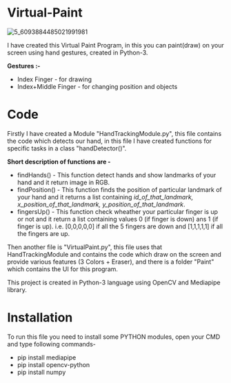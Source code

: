 # Virtual-Paint
![5_6093884485021991981](https://user-images.githubusercontent.com/86593289/129163048-44bf3f84-3500-4a57-ad6c-0ff672d78d3d.png)

I have created this Virtual Paint Program, in this you can paint(draw) on your screen using hand gestures, created in Python-3.

**Gestures :-**
* Index Finger - for drawing
* Index+Middle Finger - for changing position and objects

# Code
Firstly I have created a Module "HandTrackingModule.py", this file contains the code which detects our hand, in this file I have created functions for specific tasks in a class "handDetector()". 

**Short description of functions are -**

* findHands() - This function detect hands and show landmarks of your hand and it return image in RGB.
* findPosition() - This function finds the position of particular landmark of your hand and it returns a list containing *id_of_that_landmark, x_position_of_that_landmark, y_position_of_that_landmark*.
* fingersUp() - This function check wheather your particular finger is up or not and it return a list containing values 0 (if finger is down) ans 1 (if finger is up). i.e. \[0,0,0,0,0] if all the 5 fingers are down and \[1,1,1,1,1] if all the fingers are up.

Then another file is "VirtualPaint.py", this file uses that HandTrackingModule and contains the code which draw on the screen and provide various features (3 Colors + Eraser), and there is a folder "Paint" which contains the UI for this program.

This project is created in Python-3 language using OpenCV and Mediapipe library.

# Installation
To run this file you need to install some PYTHON modules, open your CMD and type following commands-

* pip install mediapipe
* pip install opencv-python
* pip install numpy


